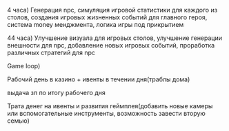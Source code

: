4 часа)  Генерация npc, симуляция игровой статистики для каждого из столов, создания игровых жизненных событий для главного героя, система money менджмента, логика игры под прикрытием

44 часа) Улучшение визуала для игровых столов, улучшение генерации внешности для npc,  добавление новых игровых событий, проработка различных стратегий для npc

Game loop)

  Рабочий день в казино + ивенты в течении дня(траблы дома)
  
  выдача зп по итогу рабочего дня
  
  Трата денег на ивенты и развития геймплея(добавить новые камеры или вспомогательные инструменты, возможность завести вторую семью)
